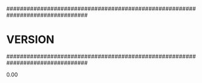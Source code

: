 ################################################################################
# VERSION                                                                      #
################################################################################

0.00